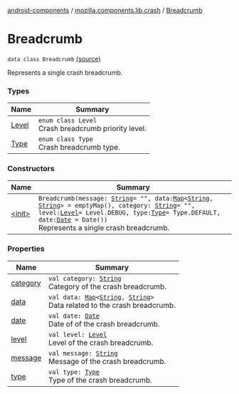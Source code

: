 [android-components](../../index.md) / [mozilla.components.lib.crash](../index.md) / [Breadcrumb](./index.md)

# Breadcrumb

`data class Breadcrumb` [(source)](https://github.com/mozilla-mobile/android-components/blob/master/components/lib/crash/src/main/java/mozilla/components/lib/crash/Breadcrumb.kt#L15)

Represents a single crash breadcrumb.

### Types

| Name | Summary |
|---|---|
| [Level](-level/index.md) | `enum class Level`<br>Crash breadcrumb priority level. |
| [Type](-type/index.md) | `enum class Type`<br>Crash breadcrumb type. |

### Constructors

| Name | Summary |
|---|---|
| [&lt;init&gt;](-init-.md) | `Breadcrumb(message: `[`String`](https://kotlinlang.org/api/latest/jvm/stdlib/kotlin/-string/index.html)` = "", data: `[`Map`](https://kotlinlang.org/api/latest/jvm/stdlib/kotlin.collections/-map/index.html)`<`[`String`](https://kotlinlang.org/api/latest/jvm/stdlib/kotlin/-string/index.html)`, `[`String`](https://kotlinlang.org/api/latest/jvm/stdlib/kotlin/-string/index.html)`> = emptyMap(), category: `[`String`](https://kotlinlang.org/api/latest/jvm/stdlib/kotlin/-string/index.html)` = "", level: `[`Level`](-level/index.md)` = Level.DEBUG, type: `[`Type`](-type/index.md)` = Type.DEFAULT, date: `[`Date`](https://developer.android.com/reference/java/util/Date.html)` = Date())`<br>Represents a single crash breadcrumb. |

### Properties

| Name | Summary |
|---|---|
| [category](category.md) | `val category: `[`String`](https://kotlinlang.org/api/latest/jvm/stdlib/kotlin/-string/index.html)<br>Category of the crash breadcrumb. |
| [data](data.md) | `val data: `[`Map`](https://kotlinlang.org/api/latest/jvm/stdlib/kotlin.collections/-map/index.html)`<`[`String`](https://kotlinlang.org/api/latest/jvm/stdlib/kotlin/-string/index.html)`, `[`String`](https://kotlinlang.org/api/latest/jvm/stdlib/kotlin/-string/index.html)`>`<br>Data related to the crash breadcrumb. |
| [date](date.md) | `val date: `[`Date`](https://developer.android.com/reference/java/util/Date.html)<br>Date of of the crash breadcrumb. |
| [level](level.md) | `val level: `[`Level`](-level/index.md)<br>Level of the crash breadcrumb. |
| [message](message.md) | `val message: `[`String`](https://kotlinlang.org/api/latest/jvm/stdlib/kotlin/-string/index.html)<br>Message of the crash breadcrumb. |
| [type](type.md) | `val type: `[`Type`](-type/index.md)<br>Type of the crash breadcrumb. |
